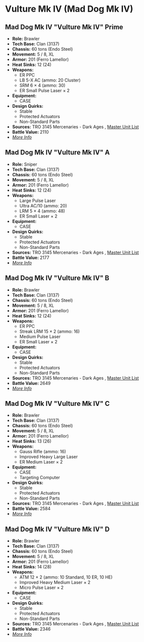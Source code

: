 # Vulture Mk IV (Mad Dog Mk IV) 

## Mad Dog Mk IV "Vulture Mk IV" Prime 

- **Role:** Brawler 
- **Tech Base:** Clan (3137) 
- **Chassis:** 60 tons (Endo Steel) 
- **Movement:** 5 / 8, XL 
- **Armor:** 201 (Ferro Lamellor) 
- **Heat Sinks:** 12 (24) 
- **Weapons:** 
  - ER PPC 
  - LB 5-X AC (ammo: 20 Cluster) 
  - SRM 6 × 4 (ammo: 30) 
  - ER Small Pulse Laser × 2 
- **Equipment:** 
  - CASE 
- **Design Quirks:** 
  - Stable 
  - Protected Actuators 
  - Non-Standard Parts 
- **Sources:** TRO 3145 Mercenaries - Dark Ages , [Master Unit List](http://masterunitlist.info/Unit/Details/6558/vulture-mk-iv-mad-dog-mk-iv-prime) 
- **Battle Value:** 2110 
- [*More Info*](mad_dog_mk_iv/mad_dog_mk_iv_prime.md) 

## Mad Dog Mk IV "Vulture Mk IV" A 

- **Role:** Sniper 
- **Tech Base:** Clan (3137) 
- **Chassis:** 60 tons (Endo Steel) 
- **Movement:** 5 / 8, XL 
- **Armor:** 201 (Ferro Lamellor) 
- **Heat Sinks:** 12 (24) 
- **Weapons:** 
  - Large Pulse Laser 
  - Ultra AC/10 (ammo: 20) 
  - LRM 5 × 4 (ammo: 48) 
  - ER Small Laser × 2 
- **Equipment:** 
  - CASE 
- **Design Quirks:** 
  - Stable 
  - Protected Actuators 
  - Non-Standard Parts 
- **Sources:** TRO 3145 Mercenaries - Dark Ages , [Master Unit List](http://masterunitlist.info/Unit/Details/6559/vulture-mk-iv-mad-dog-mk-iv-a) 
- **Battle Value:** 2177 
- [*More Info*](mad_dog_mk_iv/mad_dog_mk_iv_a.md) 

## Mad Dog Mk IV "Vulture Mk IV" B 

- **Role:** Brawler 
- **Tech Base:** Clan (3137) 
- **Chassis:** 60 tons (Endo Steel) 
- **Movement:** 5 / 8, XL 
- **Armor:** 201 (Ferro Lamellor) 
- **Heat Sinks:** 12 (24) 
- **Weapons:** 
  - ER PPC 
  - Streak LRM 15 × 2 (ammo: 16) 
  - Medium Pulse Laser 
  - ER Small Laser × 2 
- **Equipment:** 
  - CASE 
- **Design Quirks:** 
  - Stable 
  - Protected Actuators 
  - Non-Standard Parts 
- **Sources:** TRO 3145 Mercenaries - Dark Ages , [Master Unit List](http://masterunitlist.info/Unit/Details/6560/vulture-mk-iv-mad-dog-mk-iv-b) 
- **Battle Value:** 2649 
- [*More Info*](mad_dog_mk_iv/mad_dog_mk_iv_b.md) 

## Mad Dog Mk IV "Vulture Mk IV" C 

- **Role:** Brawler 
- **Tech Base:** Clan (3137) 
- **Chassis:** 60 tons (Endo Steel) 
- **Movement:** 5 / 8, XL 
- **Armor:** 201 (Ferro Lamellor) 
- **Heat Sinks:** 13 (26) 
- **Weapons:** 
  - Gauss Rifle (ammo: 16) 
  - Improved Heavy Large Laser 
  - ER Medium Laser × 2 
- **Equipment:** 
  - CASE 
  - Targeting Computer 
- **Design Quirks:** 
  - Stable 
  - Protected Actuators 
  - Non-Standard Parts 
- **Sources:** TRO 3145 Mercenaries - Dark Ages , [Master Unit List](http://masterunitlist.info/Unit/Details/6561/vulture-mk-iv-mad-dog-mk-iv-c) 
- **Battle Value:** 2584 
- [*More Info*](mad_dog_mk_iv/mad_dog_mk_iv_c.md) 

## Mad Dog Mk IV "Vulture Mk IV" D 

- **Role:** Brawler 
- **Tech Base:** Clan (3137) 
- **Chassis:** 60 tons (Endo Steel) 
- **Movement:** 5 / 8, XL 
- **Armor:** 201 (Ferro Lamellor) 
- **Heat Sinks:** 14 (28) 
- **Weapons:** 
  - ATM 12 × 2 (ammo: 10 Standard, 10 ER, 10 HE) 
  - Improved Heavy Medium Laser × 2 
  - Micro Pulse Laser × 2 
- **Equipment:** 
  - CASE 
- **Design Quirks:** 
  - Stable 
  - Protected Actuators 
  - Non-Standard Parts 
- **Sources:** TRO 3145 Mercenaries - Dark Ages , [Master Unit List](http://masterunitlist.info/Unit/Details/6562/vulture-mk-iv-mad-dog-mk-iv-d) 
- **Battle Value:** 2346 
- [*More Info*](mad_dog_mk_iv/mad_dog_mk_iv_d.md) 

